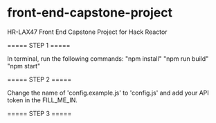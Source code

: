 # front-end-capstone-project
HR-LAX47 Front End Capstone Project for Hack Reactor

===== STEP 1 =====

In terminal, run the following commands:
"npm install"
"npm run build"
"npm start"

===== STEP 2 =====

Change the name of 'config.example.js' to 'config.js' and add your API token in the FILL_ME_IN.

===== STEP 3 =====



